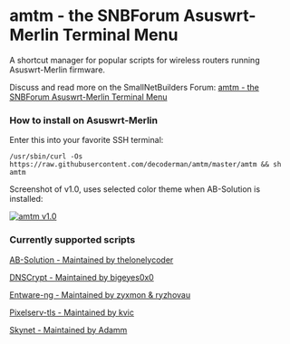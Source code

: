 # amtm - the SNBForum Asuswrt-Merlin Terminal Menu

A shortcut manager for popular scripts for wireless routers running Asuswrt-Merlin firmware.

Discuss and read more on the SmallNetBuilders Forum: [amtm - the SNBForum Asuswrt-Merlin Terminal Menu](https://www.snbforums.com/threads/amtm-the-snbforums-asuswrt-merlin-terminal-menu.42415/)


### How to install on Asuswrt-Merlin
Enter this into your favorite SSH terminal:

`/usr/sbin/curl -Os https://raw.githubusercontent.com/decoderman/amtm/master/amtm && sh amtm`

Screenshot of v1.0, uses selected color theme when AB-Solution is installed:

[![amtm v1.0](https://i.imgur.com/nhhqOLE.png "amtm v0.2")](https://i.imgur.com/nhhqOLE.png "amtm v1.0")

### Currently supported scripts

[AB-Solution - Maintained by thelonelycoder](https://www.snbforums.com/threads/ab-solution-the-ad-blocking-solution-v3-11.37511/)
 
[DNSCrypt - Maintained by bigeyes0x0](https://www.snbforums.com/threads/release-dnscrypt-installer-for-asuswrt.36071/)
 
[Entware-ng - Maintained by zyxmon & ryzhovau](https://github.com/Entware-ng/Entware-ng)
 
[Pixelserv-tls - Maintained by kvic](https://www.snbforums.com/threads/pixelserv-a-better-one-pixel-webserver-for-adblock.26114/)
 
[Skynet - Maintained by Adamm](https://www.snbforums.com/threads/skynet-asus-firewall-addition-dynamic-malware-country-manual-ip-blocking.16798/)
